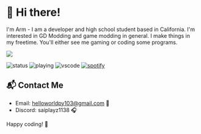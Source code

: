 # 👋 Hi there!

I'm Arm - I am a developer and high school student based in California. I'm interested in GD Modding and game modding in general. I make things in my freetime. You'll either see me gaming or coding some programs.

<img src="https://skillicons.dev/icons?i=c,python,html,css,js,nodejs,electron" />

![status](https://nocache.advaith.workers.dev?url=https://img.shields.io/endpoint?url=https://dev.discordprofiles.me/api/badge/status/825803913462284328?simple=true)
![playing](https://nocache.advaith.workers.dev?url=https://img.shields.io/endpoint?url=https://dev.discordprofiles.me/api/badge/playing/825803913462284328)
![vscode](https://nocache.advaith.workers.dev?url=https://img.shields.io/endpoint?url=https://dev.discordprofiles.me/api/badge/vscode/825803913462284328)
[![spotify](https://nocache.advaith.workers.dev?url=https://img.shields.io/endpoint?url=https://dev.discordprofiles.me/api/badge/spotify/825803913462284328)](https://dev.discordprofiles.me/openspotify/825803913462284328)


## 📬 Contact Me

- Email: helloworldpy103@gmail.com 📧
- Discord: saiplayz1138 🎧

Happy coding! 🚀
